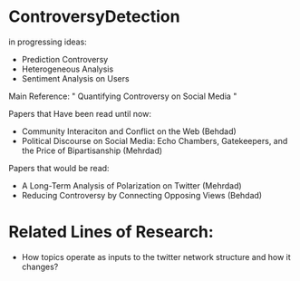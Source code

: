 # ControversyDetection
in progressing ideas:
- Prediction Controversy
- Heterogeneous Analysis
- Sentiment Analysis on Users

Main Reference:
" Quantifying Controversy on Social Media "
 
 
 
 
Papers that Have been read until now:
  - Community Interaciton and Conflict on the Web (Behdad)
  - Political Discourse on Social Media: Echo Chambers, Gatekeepers, and the Price of Bipartisanship (Mehrdad)
  
  
  
 
Papers that would be read:
  - A Long-Term Analysis of Polarization on Twitter (Mehrdad)
  - Reducing Controversy by Connecting Opposing Views (Behdad)
  
  
# Related Lines of Research:
- How topics operate as inputs to the twitter network structure and how it changes?
